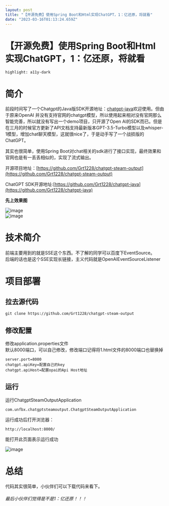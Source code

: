 ```yaml
---
layout: post
title: "【开源免费】使用Spring Boot和Html实现ChatGPT，1：亿还原，将就看"
date: "2023-03-16T01:13:24.659Z"
---
```

【开源免费】使用Spring Boot和Html实现ChatGPT，1：亿还原，将就看
===========================================

    highlight: a11y-dark
    

简介
==

前段时间写了一个Chatgpt的Java版SDK开源地址：[chatgpt-java](https://github.com/Grt1228/chatgpt-java)欢迎使用。但由于原来OpenAI 并没有支持官网的chatgpt模型，所以使用起来相对没有官网那么智能完善，所以就没有写出一个demo项目，只开源了Open AI的SDK而已。但是在三月的时候官方更新了API文档支持最新版本GPT-3.5-Turbo模型以及whisper-1模型，增加chat聊天模型，这就很nice了，于是动手写了一个战损版的ChatGPT。

其实也很简单，使用Spring Boot对chat相关的sdk进行了接口实现，最终效果和官网也是有一丢丢相似的，实现了流式输出。

开源项目地址：[https://github.com/Grt1228/chatgpt-steam-output](https://github.com/Grt1228/chatgpt-steam-output)

ChatGPT SDK开源地址:[https://github.com/Grt1228/chatgpt-java](https://github.com/Grt1228/chatgpt-java)

**先上效果图**

![image](https://img2023.cnblogs.com/blog/3027026/202303/3027026-20230315220142896-41364662.gif)  
![image](https://img2023.cnblogs.com/blog/3027026/202303/3027026-20230315220148282-2007380176.gif)

技术简介
====

前端主要用到的就是SSE这个东西。不了解的同学可以百度下EventSource。  
后端的话也是这个SSE实现长链接，主义代码就是OpenAIEventSourceListener

项目部署
====

拉去源代码
-----

    git clone https://github.com/Grt1228/chatgpt-steam-output
    

修改配置
----

修改application.properties文件  
默认8000端口，可以自己修改，修改端口记得将1.html文件的8000端口也替换掉

    server.port=8000
    chatgpt.apiKey=配置自己的key
    chatgpt.apiHost=配置opai的Api Host地址
    

运行
--

运行ChatgptSteamOutputApplication

    com.unfbx.chatgptsteamoutput.ChatgptSteamOutputApplication
    

运行成功后打开浏览器：

    http://localhost:8000/
    

能打开此页面表示运行成功

![image](https://img2023.cnblogs.com/blog/3027026/202303/3027026-20230315220202558-911807661.png)

总结
==

代码其实很简单，小伙伴们可以下载代码来看下。

###### 最后小伙伴们觉得是不是1：亿还原！！！